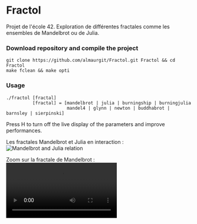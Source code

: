 # Fractol

Projet de l'école 42. Exploration de différentes fractales comme les ensembles de Mandelbrot ou de Julia.

### Download repository and compile the project
```
git clone https://github.com/almaurgit/Fractol.git Fractol && cd Fractol
make fclean && make opti
```

### Usage
```
./fractol [fractal]
          [fractal] = [mandelbrot | julia | burningship | burningjulia
                       mandel4 | glynn | newton | buddhabrot | barnsley | sierpinski]
```

Press H to turn off the live display of the parameters and improve performances.

Les fractales Mandelbrot et Julia en interaction :
![Mandelbrot and Julia relation](https://media.giphy.com/media/v1.Y2lkPTc5MGI3NjExdXkxMHppb29uaHFscDIxb21oemVjNHc5NjNyNmpxcGRwMWdlbXJ2ZSZlcD12MV9pbnRlcm5hbF9naWZfYnlfaWQmY3Q9Zw/qU25ZRfwKIYMu9VrUv/giphy.gif)

Zoom sur la fractale de Mandelbrot :
<video width="largeur" height="hauteur" controls>
  <source src="(https://www.youtube.com/watch?v=gjHr9Lj5jdM)" type="video/mp4">
  Mandelbrot Zoom
</video>


